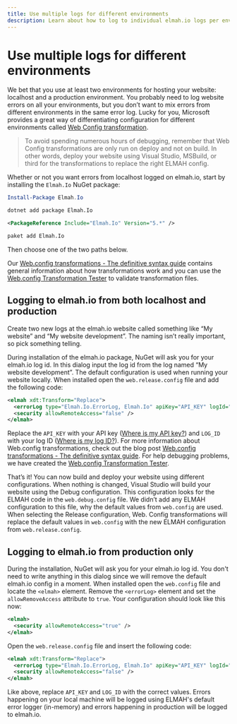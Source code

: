 ```yaml
---
title: Use multiple logs for different environments
description: Learn about how to log to individual elmah.io logs per environment. Let you set up notifications, apps, and more for production only.
---
```


# Use multiple logs for different environments

We bet that you use at least two environments for hosting your website: localhost and a production environment. You probably need to log website errors on all your environments, but you don’t want to mix errors from different environments in the same error log. Lucky for you, Microsoft provides a great way of differentiating configuration for different environments called [Web Config transformation](https://learn.microsoft.com/en-us/previous-versions/aspnet/dd465326(v=vs.110)).

> To avoid spending numerous hours of debugging, remember that Web Config transformations are only run on deploy and not on build. In other words, deploy your website using Visual Studio, MSBuild, or third for the transformations to replace the right ELMAH config.

Whether or not you want errors from localhost logged on elmah.io, start by installing the `Elmah.Io` NuGet package:

```powershell fct_label="Package Manager"
Install-Package Elmah.Io
```
```cmd fct_label=".NET CLI"
dotnet add package Elmah.Io
```
```xml fct_label="PackageReference"
<PackageReference Include="Elmah.Io" Version="5.*" />
```
```xml fct_label="Paket CLI"
paket add Elmah.Io
```

Then choose one of the two paths below.

<div class="alert alert-primary">
    <div class="row">
        <div class="col-auto align-self-start">
            <div class="fa fa-lightbulb"></div>
        </div>
        <div class="col">Our <a href="https://blog.elmah.io/web-config-transformations-the-definitive-syntax-guide/" target="_blank">Web.config transformations - The definitive syntax guide</a> contains general information about how transformations work and you can use the <a href="https://elmah.io/tools/webconfig-transformation-tester/" target="_blank">Web.config Transformation Tester</a> to validate transformation files.</div>
    </div>
</div>

## Logging to elmah.io from both localhost and production

Create two new logs at the elmah.io website called something like “My website” and “My website development”. The naming isn’t really important, so pick something telling.

During installation of the elmah.io package, NuGet will ask you for your elmah.io log id. In this dialog input the log id from the log named “My website development”. The default configuration is used when running your website locally. When installed open the `web.release.config` file and add the following code:

```xml
<elmah xdt:Transform="Replace">
  <errorLog type="Elmah.Io.ErrorLog, Elmah.Io" apiKey="API_KEY" logId="LOG_ID" />
  <security allowRemoteAccess="false" />
</elmah>
```

Replace the `API_KEY` with your API key ([Where is my API key?](https://docs.elmah.io/where-is-my-api-key/)) and `LOG_ID` with your log ID ([Where is my log ID?](https://docs.elmah.io/where-is-my-log-id/)). For more information about Web.config transformations, check out the blog post [Web.config transformations - The definitive syntax guide](https://blog.elmah.io/web-config-transformations-the-definitive-syntax-guide/). For help debugging problems, we have created the [Web.config Transformation Tester](https://elmah.io/tools/webconfig-transformation-tester/).

That’s it! You can now build and deploy your website using different configurations. When nothing is changed, Visual Studio will build your website using the Debug configuration. This configuration looks for the ELMAH code in the `web.debug.config` file. We didn’t add any ELMAH configuration to this file, why the default values from `web.config` are used. When selecting the Release configuration, Web. Config transformations will replace the default values in `web.config` with the new ELMAH configuration from `web.release.config`.

## Logging to elmah.io from production only

During the installation, NuGet will ask you for your elmah.io log id. You don't need to write anything in this dialog since we will remove the default elmah.io config in a moment. When installed open the `web.config` file and locate the `<elmah>` element. Remove the `<errorLog>` element and set the `allowRemoveAccess` attribute to `true`. Your configuration should look like this now:

```xml
<elmah>
  <security allowRemoteAccess="true" />
</elmah>
```

Open the `web.release.config` file and insert the following code:

```xml
<elmah xdt:Transform="Replace">
  <errorLog type="Elmah.Io.ErrorLog, Elmah.Io" apiKey="API_KEY" logId="LOG_ID" />
  <security allowRemoteAccess="false" />
</elmah>
```

Like above, replace `API_KEY` and `LOG_ID` with the correct values. Errors happening on your local machine will be logged using ELMAH's default error logger (in-memory) and errors happening in production will be logged to elmah.io.